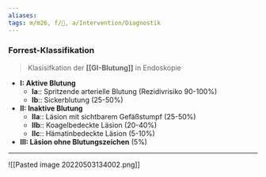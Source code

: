 ```yaml
---
aliases: 
tags: m/m26, f/💩, a/Intervention/Diagnostik
---
```

### Forrest-Klassifikation
> Klasisifkation der **[[GI-Blutung]]** in Endoskopie
- **I: Aktive Blutung**
	- **Ia**:: Spritzende arterielle Blutung (Rezidivrisiko 90-100%)
	- **Ib**:: Sickerblutung (25-50%)
- **II: Inaktive Blutung**
	- **IIa**:: Läsion mit sichtbarem Gefäßstumpf (25-50%)
	- **IIb**:: Koagelbedeckte Läsion (20-40%)
	- **IIc**:: Hämatinbedeckte Läsion (5-10%)
- **III: Läsion ohne Blutungszeichen** (5%)
---
![[Pasted image 20220503134002.png]]